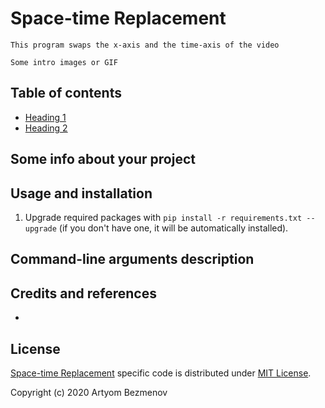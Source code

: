 # Space-time Replacement

`This program swaps the x-axis and the time-axis of the video`

`Some intro images or GIF`

## Table of contents

- [Heading 1](#heading-1)
- [Heading 2](#heading-2)

## Some info about your project

## Usage and installation

1. Upgrade required packages with `pip install -r requirements.txt --upgrade` (if you don't have one, it will be automatically installed).

## Command-line arguments description

## Credits and references

- 

## License

[Space-time Replacement](https://github.com/8nhuman8/space-time-replacement) specific code is distributed under [MIT License](https://github.com/8nhuman8/space-time-replacement/blob/master/LICENSE).

Copyright (c) 2020 Artyom Bezmenov
